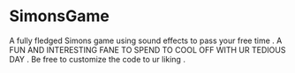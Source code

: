 # SimonsGame
A fully fledged Simons game using sound effects to pass your free time .
A FUN AND INTERESTING FANE TO SPEND TO COOL OFF WITH UR TEDIOUS DAY .
Be free to customize the code to ur liking .
